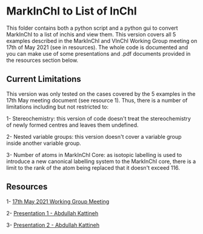 # MarkInChI to List of InChI

This folder contains both a python
script and a python gui to convert MarkInChI
to a list of inchis and view them. This version
covers all 5 examples described in the
MarkInChI and VInChI Working Group meeting
on 17th of May 2021 (see in resources). The whole
code is documented and you can make use of some
presentations and .pdf documents provided in
the resources section below.

## Current Limitations

This version was only tested on the cases covered by the 5 examples in the 17th May meeting document (see resource 1). Thus, there is a number of limitations including but not restricted to:

1- Stereochemistry: this version of code doesn't treat the stereochemistry of newly formed centres and leaves them undefined.

2- Nested variable groups: this version doesn't cover a variable group inside another variable group.

3- Number of atoms in MarkInChI Core: as isotopic labelling is used to introduce a new canonical labelling system to the MarkInChI core, there is a limit to the rank of the atom being replaced that it doesn't exceed 116.

## Resources

1- [17th May 2021 Working Group Meeting](https://drive.google.com/file/d/14VPgQNHCs5_X2_AXaWxGXCOD12z79k_z/view?usp=sharing)

2- [Presentation 1 - Abdullah Kattineh](https://docs.google.com/presentation/d/1F631duOvL39CWStcOzdq5riRriocgaHC/edit?usp=sharing&ouid=105229675019634902210&rtpof=true&sd=true)

3- [Presentation 2 - Abdullah Kattineh](https://docs.google.com/presentation/d/1Ml4-kUDWRmLlXuE9YN66a9nvKDNoP7H2/edit?usp=sharing&ouid=105229675019634902210&rtpof=true&sd=true)

